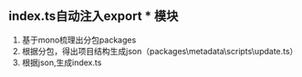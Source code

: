 ## index.ts自动注入export * 模块

1. 基于mono梳理出分包packages
2. 根据分包，得出项目结构生成json（packages\metadata\scripts\update.ts）
3. 根据json,生成index.ts
